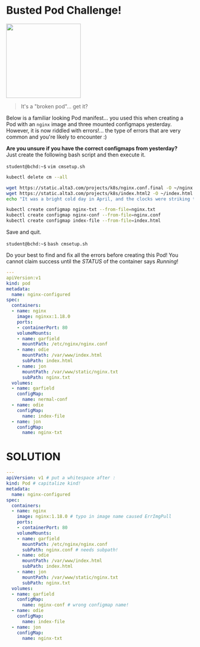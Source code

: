 # Busted Pod Challenge!

<img src="https://thumbs.dreamstime.com/b/green-pea-pod-broken-half-fresh-four-peas-pure-white-background-genus-pisum-sativum-garden-48834097.jpg" width="200"/>

> It's a "broken pod"... get it?


Below is a familiar looking Pod manifest... you used this when creating a Pod with an `nginx` image and three mounted configmaps yesterday. However, it is now riddled with errors!... the type of errors that are very common and you're likely to encounter :) 


**Are you unsure if you have the correct configmaps from yesterday?**  
Just create the following bash script and then execute it.  

`student@bchd:~$` `vim cmsetup.sh`  

```bash
kubectl delete cm --all

wget https://static.alta3.com/projects/k8s/nginx.conf.final -O ~/nginx.conf
wget https://static.alta3.com/projects/k8s/index.html2 -O ~/index.html
echo "It was a bright cold day in April, and the clocks were striking thirteen." > nginx.txt

kubectl create configmap nginx-txt --from-file=nginx.txt
kubectl create configmap nginx-conf --from-file=nginx.conf
kubectl create configmap index-file --from-file=index.html
```

Save and quit.

`student@bchd:~$` `bash cmsetup.sh`  

Do your best to find and fix all the errors before creating this Pod! You cannot claim success until the *STATUS* of the container says *Running*!

```yaml
---
apiVersion:v1
kind: pod
metadata:
  name: nginx-configured
spec:
  containers:
  - name: nginx
    image: nginxx:1.18.0
    ports:
    - containerPort: 80
    volumeMounts: 
    - name: garfield
      mountPath: /etc/nginx/nginx.conf
    - name: odie
      mountPath: /var/www/index.html
      subPath: index.html
    - name: jon
      mountPath: /var/www/static/nginx.txt
      subPath: nginx.txt
  volumes:
  - name: garfield
    configMap:
      name: nermal-conf 
  - name: odie
    configMap:
      name: index-file 
  - name: jon
    configMap:
      name: nginx-txt
```

# SOLUTION

```yaml
---
apiVersion: v1 # put a whitespace after :
kind: Pod # capitalize kind!
metadata:
  name: nginx-configured
spec:
  containers:
  - name: nginx
    image: nginx:1.18.0 # typo in image name caused ErrImgPull
    ports:
    - containerPort: 80
    volumeMounts: 
    - name: garfield
      mountPath: /etc/nginx/nginx.conf
      subPath: nginx.conf # needs subpath!
    - name: odie
      mountPath: /var/www/index.html
      subPath: index.html
    - name: jon
      mountPath: /var/www/static/nginx.txt
      subPath: nginx.txt
  volumes:
  - name: garfield
    configMap:
      name: nginx-conf # wrong configmap name!
  - name: odie
    configMap:
      name: index-file 
  - name: jon
    configMap:
      name: nginx-txt
```
